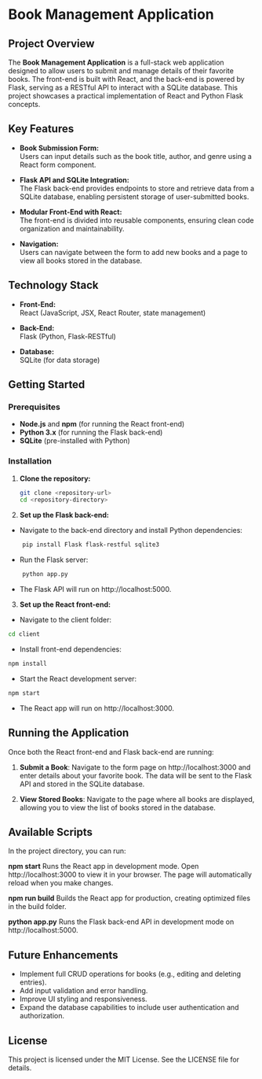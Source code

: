 # Book Management Application

## Project Overview

The **Book Management Application** is a full-stack web application designed to allow users to submit and manage details of their favorite books. The front-end is built with React, and the back-end is powered by Flask, serving as a RESTful API to interact with a SQLite database. This project showcases a practical implementation of React and Python Flask concepts.

## Key Features

- **Book Submission Form:**  
  Users can input details such as the book title, author, and genre using a React form component.
  
- **Flask API and SQLite Integration:**  
  The Flask back-end provides endpoints to store and retrieve data from a SQLite database, enabling persistent storage of user-submitted books.

- **Modular Front-End with React:**  
  The front-end is divided into reusable components, ensuring clean code organization and maintainability.

- **Navigation:**  
  Users can navigate between the form to add new books and a page to view all books stored in the database.

## Technology Stack

- **Front-End:**  
  React (JavaScript, JSX, React Router, state management)
  
- **Back-End:**  
  Flask (Python, Flask-RESTful)

- **Database:**  
  SQLite (for data storage)

## Getting Started

### Prerequisites

- **Node.js** and **npm** (for running the React front-end)
- **Python 3.x** (for running the Flask back-end)
- **SQLite** (pre-installed with Python)

### Installation

1. **Clone the repository:**
   ```bash
   git clone <repository-url>
   cd <repository-directory>

2. **Set up the Flask back-end:**
- Navigate to the back-end directory and install Python dependencies:
```bash
    pip install Flask flask-restful sqlite3
```

- Run the Flask server:
```bash
    python app.py
```

- The Flask API will run on http://localhost:5000.

3. **Set up the React front-end:**

- Navigate to the client folder:
```bash
cd client
```
- Install front-end dependencies:
```bash
npm install
```

- Start the React development server:
```bash
npm start
```

- The React app will run on http://localhost:3000.


## Running the Application
Once both the React front-end and Flask back-end are running:

1. **Submit a Book**:
Navigate to the form page on http://localhost:3000 and enter details about your favorite book. The data will be sent to the Flask API and stored in the SQLite database.

2. **View Stored Books**:
Navigate to the page where all books are displayed, allowing you to view the list of books stored in the database.

## Available Scripts
In the project directory, you can run:

<b>npm start</b>
Runs the React app in development mode. Open http://localhost:3000 to view it in your browser. The page will automatically reload when you make changes.

<b>npm run build</b>
Builds the React app for production, creating optimized files in the build folder.

<b>python app.py</b>
Runs the Flask back-end API in development mode on http://localhost:5000.

## Future Enhancements

- Implement full CRUD operations for books (e.g., editing and deleting entries).
- Add input validation and error handling.
- Improve UI styling and responsiveness.
- Expand the database capabilities to include user authentication and authorization.

## License
This project is licensed under the MIT License. See the LICENSE file for details.